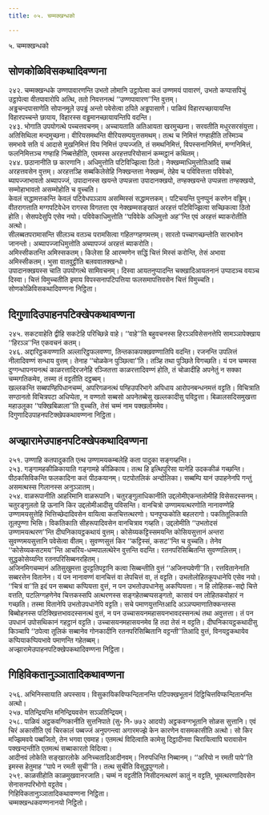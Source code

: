 ```yaml
---
title: ०५. चम्मक्खन्धको

---
```

५. चम्मक्खन्धको  


## सोणकोळिविसकथादिवण्णना

२४२. चम्मक्खन्धके उण्णपावारणन्ति उभतो लोमानि उट्ठापेत्वा कतं उण्णमयं पावारणं, उभतो कप्पासपिचुं उट्ठापेत्वा वीतपावारोपि अत्थि, ततो निवत्तनत्थं ‘‘उण्णपावारण’’न्ति वुत्तम्।  
अड्ढचन्दपासाणेति सोपानमूले उपड्ढं अन्तो पवेसेत्वा ठपिते अड्ढपासाणे। पाळियं विहारपच्छायायन्ति विहारपच्चन्ते छायाय, विहारस्स वड्ढमानच्छायायन्तिपि वदन्ति।  
२४३. भोगाति उपयोगत्थे पच्चत्तवचनम्। अच्चायताति अतिआयता खरमुच्छना। सरवतीति मधुरसरसंयुत्ता। अतिसिथिला मन्दमुच्छना। वीरियसमथन्ति वीरियसम्पयुत्तसमथम्। तत्थ च निमित्तं गण्हाहीति तस्मिञ्च समभावे सति यं आदासे मुखनिमित्तं विय निमित्तं उप्पज्जति, तं समथनिमित्तं, विपस्सनानिमित्तं, मग्गनिमित्तं, फलनिमित्तञ्च गण्हाहि निब्बत्तेहीति, एवमस्स अरहत्तपरियोसानं कम्मट्ठानं कथितम्।  
२४४. छठानानीति छ कारणानि। अधिमुत्तोति पटिविज्झित्वा ठितो। नेक्खम्माधिमुत्तोतिआदि सब्बं अरहत्तवसेन वुत्तम्। अरहत्तञ्हि सब्बकिलेसेहि निक्खन्तत्ता नेक्खम्मं, तेहेव च पविवित्तत्ता पविवेको, ब्यापज्जाभावतो अब्यापज्जं, उपादानस्स खयन्ते उप्पन्नत्ता उपादानक्खयो, तण्हक्खयन्ते उप्पन्नत्ता तण्हक्खयो, सम्मोहाभावतो असम्मोहोति च वुच्चति।  
केवलं सद्धामत्तकन्ति केवलं पटिवेधपञ्ञाय असम्मिस्सं सद्धामत्तकम्। पटिचयन्ति पुनप्पुनं करणेन वड्ढिम्। वीतरागत्ताति मग्गपटिवेधेन रागस्स विगतत्ता एव नेक्खम्मसङ्खातं अरहत्तं पटिविज्झित्वा सच्छिकत्वा ठितो होति। सेसपदेसुपि एसेव नयो। पविवेकाधिमुत्तोति ‘‘पविवेके अधिमुत्तो अह’’न्ति एवं अरहत्तं ब्याकरोतीति अत्थो।  
सीलब्बतपरामासन्ति सीलञ्च वतञ्च परामसित्वा गहितग्गहणमत्तम्। सारतो पच्चागच्छन्तोति सारभावेन जानन्तो। अब्यापज्जाधिमुत्तोति अब्यापज्जं अरहत्तं ब्याकरोति।  
अमिस्सीकतन्ति अमिस्सकतम्। किलेसा हि आरम्मणेन सद्धिं चित्तं मिस्सं करोन्ति, तेसं अभावा अमिस्सीकतम्। भुसा वातवुट्ठीति बलववातक्खन्धो।  
उपादानक्खयस्स चाति उपयोगत्थे सामिवचनम्। दिस्वा आयतनुप्पादन्ति चक्खादिआयतनानं उप्पादञ्च वयञ्च दिस्वा। चित्तं विमुच्चतीति इमाय विपस्सनापटिपत्तिया फलसमापत्तिवसेन चित्तं विमुच्चति।  
सोणकोळिविसकथादिवण्णना निट्ठिता।  


## दिगुणादिउपाहनपटिक्खेपकथावण्णना

२४५. सकटवाहेति द्वीहि सकटेहि परिच्छिन्ने वाहे। ‘‘वाहे’’ति बहुवचनस्स हिरञ्ञविसेसनत्तेपि सामञ्ञापेक्खाय ‘‘हिरञ्ञ’’न्ति एकवचनं कतम्।  
२४६. अद्दारिट्ठकवण्णाति अल्लारिट्ठफलवण्णा, तिन्तकाकपक्खवण्णातिपि वदन्ति। रजनन्ति उपलित्तं नीलादिवण्णं सन्धाय वुत्तम्। तेनाह ‘‘चोळकेन पुञ्छित्वा’’ति। तञ्हि तथा पुञ्छिते विगच्छति। यं पन चम्मस्स दुग्गन्धापनयनत्थं काळरत्तादिरजनेहि रञ्जितत्ता काळरत्तादिवण्णं होति, तं चोळादीहि अपनेतुं न सक्का चम्मगतिकमेव, तस्मा तं वट्टतीति दट्ठब्बम्।  
खल्लकन्ति सब्बपण्हिपिधानचम्मं, अपरिगळनत्थं पण्हिउपरिभागे अपिधाय आरोपनबन्धनमत्तं वट्टति। विचित्राति सण्ठानतो विचित्रपटा अधिप्पेता, न वण्णतो सब्बसो अपनेतब्बेसु खल्लकादीसु पविट्ठत्ता। बिळालसदिसमुखत्ता महाउलूका ‘‘पक्खिबिळाला’’ति वुच्चति, तेसं चम्मं नाम पक्खलोममेव।  
दिगुणादिउपाहनपटिक्खेपकथावण्णना निट्ठिता।  


## अज्झारामेउपाहनपटिक्खेपकथादिवण्णना

२५१. उण्णाहि कतपादुकाति एत्थ उण्णामयकम्बलेहि कता पादुका सङ्गय्हन्ति।  
२५३. गङ्गामहकीळिकायाति गङ्गामहे कीळिकाय। तत्थ हि इत्थिपुरिसा यानेहि उदककीळं गच्छन्ति। पीठकसिविकन्ति फलकादिना कतं पीठकयानम्। पटपोतलिकं अन्दोलिका। सब्बम्पि यानं उपाहनेनपि गन्तुं असमत्थस्स गिलानस्स अनुञ्ञातम्।  
२५४. वाळरूपानीति आहरिमानि वाळरूपानि। चतुरङ्गुलाधिकानीति उद्दलोमीएकन्तलोमीहि विसेसदस्सनम्। चतुरङ्गुलतो हि ऊनानि किर उद्दलोमीआदीसु पविसन्ति। वानचित्रो उण्णामयत्थरणोति नानावण्णेहि उण्णामयसुत्तेहि भित्तिच्छेदादिवसेन वायित्वा कतचित्तत्थरणो। घनपुप्फकोति बहलरागो। पकतितूलिकाति तूलपुण्णा भिसि। विकतिकाति सीहरूपादिवसेन वानचित्राव गय्हति। उद्दलोमीति ‘‘उभतोदसं उण्णामयत्थरण’’न्ति दीघनिकायट्ठकथायं वुत्तम्। कोसेय्यकट्टिस्समयन्ति कोसियसुत्तानं अन्तरा सुवण्णमयसुत्तानि पवेसेत्वा वीतम्। सुवण्णसुत्तं किर ‘‘कट्टिस्सं, कसट’’न्ति च वुच्चति। तेनेव ‘‘कोसेय्यकसटमय’’न्ति आचरिय-धम्मपालत्थेरेन वुत्तन्ति वदन्ति। रतनपरिसिब्बितन्ति सुवण्णलित्तम्। सुद्धकोसेय्यन्ति रतनपरिसिब्बनरहितम्।  
अजिनमिगचम्मानं अतिसुखुमत्ता दुपट्टतिपट्टानि कत्वा सिब्बन्तीति वुत्तं ‘‘अजिनप्पवेणी’’ति। रत्तवितानेनाति सब्बरत्तेन वितानेन। यं पन नानावण्णं वानचित्तं वा लेपचित्तं वा, तं वट्टति। उभतोलोहितकूपधानेपि एसेव नयो। ‘‘चित्रं वा’’ति इदं पन सब्बथा कप्पियत्ता वुत्तं, न पन उभतोउपधानेसु अकप्पियत्ता। न हि लोहितक-सद्दो चित्ते वत्तति, पटलिग्गहणेनेव चित्तकस्सपि अत्थरणस्स सङ्गहेतब्बप्पसङ्गतो, कासावं पन लोहितकवोहारं न गच्छति। तस्मा वितानेपि उभतोउपधानेपि वट्टति। सचे पमाणयुत्तन्तिआदि अञ्ञप्पमाणातिक्कन्तस्स बिब्बोहनस्स पटिक्खित्तभावदस्सनत्थं वुत्तं, न पन उच्चासयनमहासयनभावदस्सनत्थं तथा अवुत्तत्ता। तं पन उपधानं उपोसथिकानं गहट्ठानं वट्टति। उच्चासयनमहासयनमेव हि तदा तेसं न वट्टति। दीघनिकायट्ठकथादीसु किञ्चापि ‘‘ठपेत्वा तूलिकं सब्बानेव गोनकादीनि रतनपरिसिब्बितानि वट्टन्ती’’तिआदि वुत्तं, विनयट्ठकथायेव कप्पियाकप्पियभावे पमाणन्ति गहेतब्बम्।  
अज्झारामेउपाहनपटिक्खेपकथादिवण्णना निट्ठिता।  


## गिहिविकतानुञ्ञातादिकथावण्णना

२५६. अभिनिस्सायाति अपस्साय। विसुकायिकविप्फन्दितानन्ति पटिपक्खभूतानं दिट्ठिचित्तविप्फन्दितानन्ति अत्थो।  
२५७. यतिन्द्रियन्ति मनिन्द्रियवसेन सञ्ञतिन्द्रियम्।  
२५८. पाळियं अट्ठकवग्गिकानीति सुत्तनिपाते (सु॰ नि॰ ७७२ आदयो) अट्ठकवग्गभूतानि सोळस सुत्तानि। एवं चिरं अकासीति एवं चिरकालं पब्बज्जं अनुपगन्त्वा अगारमज्झे केन कारणेन वासमकासीति अत्थो। सो किर मज्झिमवये पब्बजितो, तेन भगवा एवमाह। एतमत्थं विदित्वाति कामेसु दिट्ठादीनवा चिरायित्वापि घरावासेन पक्खन्दन्तीति एतमत्थं सब्बाकारतो विदित्वा।  
आदीनवं लोकेति सङ्खारलोके अनिच्चतादिआदीनवम्। निरुपधिन्ति निब्बानम्। ‘‘अरियो न रमती पापे’’ति इमस्स हेतुमाह ‘‘पापे न रमती सुची’’ति। तत्थ सुचीति विसुद्धपुग्गलो।  
२५९. काळसीहोति काळमुखवानरजाति। चम्मं न वट्टतीति निसीदनत्थरणं कातुं न वट्टति, भूमत्थरणादिवसेन सेनासनपरिभोगो वट्टतेव।  
गिहिविकतानुञ्ञातादिकथावण्णना निट्ठिता।  
चम्मक्खन्धकवण्णनानयो निट्ठितो।  